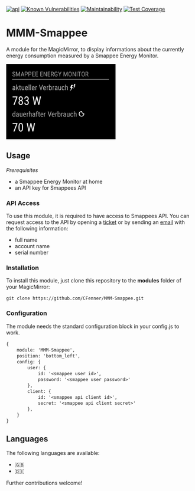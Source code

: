 [![api](https://img.shields.io/badge/api-Smappee-orange.svg)](https://smappee.atlassian.net/wiki/spaces/DEVAPI/overview)
[![Known Vulnerabilities](https://snyk.io/test/github/cfenner/mmm-smappee/badge.svg?targetFile=package.json)](https://snyk.io/test/github/cfenner/mmm-smappee?targetFile=package.json)
[![Maintainability](https://api.codeclimate.com/v1/badges/d36710fbef288959cc75/maintainability)](https://codeclimate.com/github/CFenner/MMM-Smappee/maintainability)
[![Test Coverage](https://api.codeclimate.com/v1/badges/d36710fbef288959cc75/test_coverage)](https://codeclimate.com/github/CFenner/MMM-Smappee/test_coverage)

# MMM-Smappee
A module for the MagicMirror, to display informations about the currently energy consumption measured by a Smappee Energy Monitor.

![module preview](.github/preview.png)

## Usage

_Prerequisites_

- a Smappee Energy Monitor at home
- an API key for Smappees API

### API Access

To use this module, it is required to have access to Smappees API. 
You can request access to the API by opening a [ticket](https://support.smappee.com/hc/de/requests/new) or by sending an [email](mailto:support@smappee.com) with the following information:
- full name
- account name
- serial number

### Installation

To install this module, just clone this repository to the __modules__ folder of your MagicMirror: 

```
git clone https://github.com/CFenner/MMM-Smappee.git
```

### Configuration

The module needs the standard configuration block in your config.js to work.

```
{
	module: 'MMM-Smappee',
	position: 'bottom_left',
	config: {
        user: {
            id: '<smappee user id>', 
            password: '<smappee user password>'
        },
        client: {
            id: '<smappee api client id>', 
            secret: '<smappee api client secret>'
        },
	}
}
```

## Languages

The following languages are available:
- :uk:
- :de: 

Further contributions welcome!
